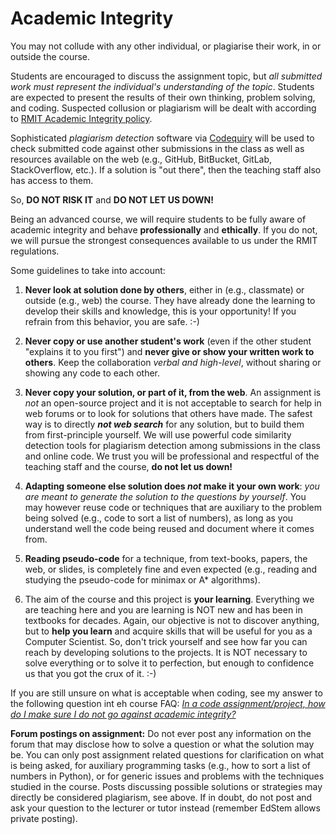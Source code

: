 # Academic Integrity

You may not collude with any other individual, or plagiarise their work, in or outside the course.

Students are encouraged to discuss the assignment topic, but _all submitted work must represent the individual's understanding of the topic_.  Students are expected to present the results of their own thinking, problem solving, and coding. Suspected collusion or plagiarism will be dealt with according to [RMIT Academic Integrity policy](https://www.rmit.edu.au/students/student-essentials/rights-and-responsibilities/academic-integrity).

Sophisticated _plagiarism detection_ software via [Codequiry](https://codequiry.com/) will be used to check submitted code against other submissions in the class as well as resources available on the web (e.g., GitHub, BitBucket, GitLab, StackOverflow, etc.). If a solution is "out there", then the teaching staff also has access to them.

So, **DO NOT RISK IT** and **DO NOT LET US DOWN!**

Being an advanced course, we will require students to be fully aware of academic integrity and behave **professionally** and **ethically**. If you do not, we will pursue the  strongest consequences available to us under the RMIT regulations.

Some guidelines to take into account:

1. **Never look at solution done by others**, either in (e.g., classmate) or outside (e.g., web) the course. They have already done the learning to develop their skills and knowledge, this is your opportunity! If you refrain from this behavior, you are safe. :-)

2. **Never copy or use another student's work** (even if the other student "explains it to you first") and **never give or show your written work to others**. Keep the collaboration _verbal and high-level_, without sharing or showing any code to each other.

3. **Never copy your solution, or part of it, from the web**. An assignment is _not_ an open-source project and it is not acceptable to search for help in web forums or to look for solutions that others have made. The safest way is to directly _**not web search**_ for any solution, but to build them from first-principle yourself. We will use powerful code similarity detection tools for plagiarism detection among submissions in the class and online code. We trust you will be professional and respectful of the teaching staff and the course, **do not let us down!**

4. **Adapting someone else solution does _not_ make it your own work**: _you are meant to generate the solution to the questions by yourself_. You may however reuse code or techniques that are auxiliary to the problem being solved (e.g., code to sort a list of numbers), as long as you understand well the code being reused and document where it comes from.

5. **Reading pseudo-code** for a technique, from text-books, papers, the web, or slides, is completely fine and even expected (e.g., reading and studying the pseudo-code for minimax or A* algorithms).

6. The aim of the course and this project is **your learning**. Everything we are teaching here and you are learning is NOT new and has been in textbooks for decades. Again, our objective is not to discover anything, but to **help you learn** and acquire skills that will be useful for you as a Computer Scientist. So, don't trick yourself and see how far you can reach by developing solutions to the projects. It is NOT necessary to solve everything or to solve it to perfection, but enough to confidence us that you got the crux of it. :-)

If you are still unsure on what is acceptable when coding, see my answer to the following question int eh course FAQ: [_In a code assignment/project, how do I make sure I do not go against academic integrity?_](https://github.com/RMIT-COSC1127-3117-AI25/AI25-DOC/blob/main/CODE-INTEGRITY.md)

**Forum postings on assignment:** Do not ever post any information on the forum that may disclose how to solve a question or what the solution may be. You can only post assignment related questions for clarification on what is being asked,   for auxiliary programming tasks (e.g., how to sort a list of numbers in Python), or for generic issues and problems with the techniques studied in the course. Posts  discussing possible solutions or strategies may directly be considered plagiarism, see above. If in doubt, do not post and ask your question to the lecturer or tutor instead (remember EdStem allows private posting).
